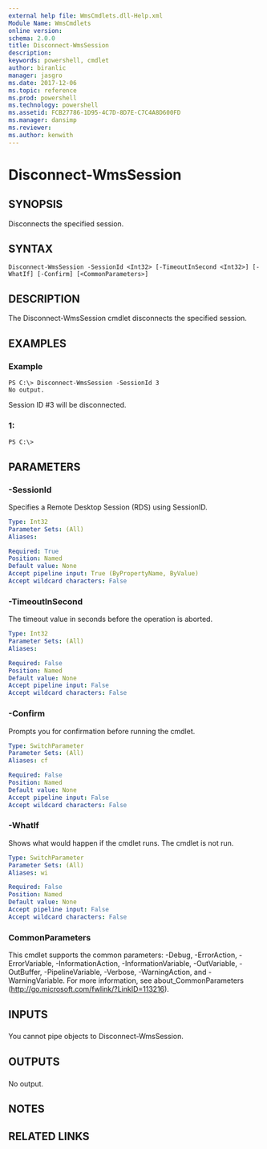 ```yaml
---
external help file: WmsCmdlets.dll-Help.xml
Module Name: WmsCmdlets
online version: 
schema: 2.0.0
title: Disconnect-WmsSession
description: 
keywords: powershell, cmdlet
author: biranlic
manager: jasgro
ms.date: 2017-12-06
ms.topic: reference
ms.prod: powershell
ms.technology: powershell
ms.assetid: FCB27786-1D95-4C7D-8D7E-C7C4A8D600FD
ms.manager: dansimp
ms.reviewer:
ms.author: kenwith
---
```


# Disconnect-WmsSession

## SYNOPSIS
Disconnects the specified session.

## SYNTAX

```
Disconnect-WmsSession -SessionId <Int32> [-TimeoutInSecond <Int32>] [-WhatIf] [-Confirm] [<CommonParameters>]
```

## DESCRIPTION
The Disconnect-WmsSession cmdlet disconnects the specified session.

## EXAMPLES

### Example
```
PS C:\> Disconnect-WmsSession -SessionId 3
No output.
```

Session ID #3 will be disconnected.

### 1:
```
PS C:\>
```

## PARAMETERS

### -SessionId
Specifies a Remote Desktop Session (RDS) using SessionID.

```yaml
Type: Int32
Parameter Sets: (All)
Aliases: 

Required: True
Position: Named
Default value: None
Accept pipeline input: True (ByPropertyName, ByValue)
Accept wildcard characters: False
```

### -TimeoutInSecond
The timeout value in seconds before the operation is aborted.

```yaml
Type: Int32
Parameter Sets: (All)
Aliases: 

Required: False
Position: Named
Default value: None
Accept pipeline input: False
Accept wildcard characters: False
```

### -Confirm
Prompts you for confirmation before running the cmdlet.

```yaml
Type: SwitchParameter
Parameter Sets: (All)
Aliases: cf

Required: False
Position: Named
Default value: None
Accept pipeline input: False
Accept wildcard characters: False
```

### -WhatIf
Shows what would happen if the cmdlet runs. The cmdlet is not run.

```yaml
Type: SwitchParameter
Parameter Sets: (All)
Aliases: wi

Required: False
Position: Named
Default value: None
Accept pipeline input: False
Accept wildcard characters: False
```

### CommonParameters
This cmdlet supports the common parameters: -Debug, -ErrorAction, -ErrorVariable, -InformationAction, -InformationVariable, -OutVariable, -OutBuffer, -PipelineVariable, -Verbose, -WarningAction, and -WarningVariable. For more information, see about_CommonParameters (http://go.microsoft.com/fwlink/?LinkID=113216).

## INPUTS

###  
You cannot pipe objects to Disconnect-WmsSession.

## OUTPUTS

###  
No output.

## NOTES

## RELATED LINKS

